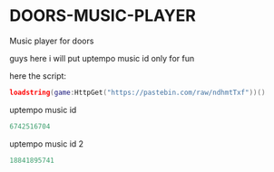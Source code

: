 # DOORS-MUSIC-PLAYER
Music player for doors

guys here i will put uptempo music id only for fun

here the script:
```lua
loadstring(game:HttpGet("https://pastebin.com/raw/ndhmtTxf"))()
```

uptempo music id 
```lua
6742516704
```
uptempo music id 2
```lua
18841895741
```
